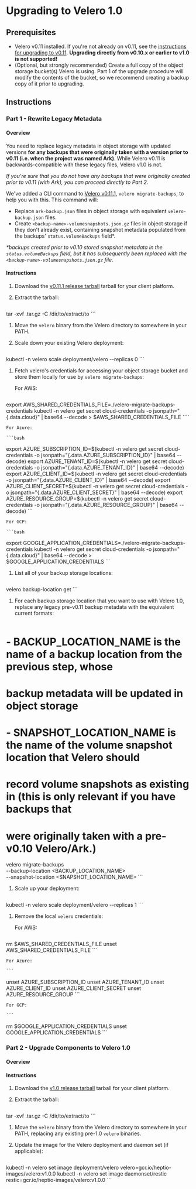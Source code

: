 # Upgrading to Velero 1.0

## Prerequisites
- Velero v0.11 installed. If you're not already on v0.11, see the [instructions for upgrading to v0.11][0]. **Upgrading directly from v0.10.x or earlier to v1.0 is not supported!**
- (Optional, but strongly recommended) Create a full copy of the object storage bucket(s) Velero is using. Part 1 of the upgrade procedure will modify the contents of the bucket, so we recommend creating a backup copy of it prior to upgrading.

## Instructions

### Part 1 - Rewrite Legacy Metadata

#### Overview

You need to replace legacy metadata in object storage with updated versions **for any backups that were originally taken with a version prior to v0.11 (i.e. when the project was named Ark)**. While Velero v0.11 is backwards-compatible with these legacy files, Velero v1.0 is not.

_If you're sure that you do not have any backups that were originally created prior to v0.11 (with Ark), you can proceed directly to Part 2._

We've added a CLI command to [Velero v0.11.1][1], `velero migrate-backups`, to help you with this. This command will:

- Replace `ark-backup.json` files in object storage with equivalent `velero-backup.json` files.
- Create `<backup-name>-volumesnapshots.json.gz` files in object storage if they don't already exist, containing snapshot metadata populated from the backups' `status.volumeBackups` field*.

_*backups created prior to v0.10 stored snapshot metadata in the `status.volumeBackups` field, but it has subsequently been replaced with the `<backup-name>-volumesnapshots.json.gz` file._


#### Instructions
1. Download the [v0.11.1 release tarball][1] tarball for your client platform.

1. Extract the tarball:
    ```bash
tar -xvf <RELEASE-TARBALL-NAME>.tar.gz -C /dir/to/extract/to
    ```

1. Move the `velero` binary from the Velero directory to somewhere in your PATH.

1. Scale down your existing Velero deployment:
    ```bash
kubectl -n velero scale deployment/velero --replicas 0
    ```

1. Fetch velero's credentials for accessing your object storage bucket and store them locally for use by `velero migrate-backups`:

    For AWS:

    ```bash
export AWS_SHARED_CREDENTIALS_FILE=./velero-migrate-backups-credentials
kubectl -n velero get secret cloud-credentials -o jsonpath="{.data.cloud}" | base64 --decode > $AWS_SHARED_CREDENTIALS_FILE
    ````

    For Azure:

    ```bash
export AZURE_SUBSCRIPTION_ID=$(kubectl -n velero get secret cloud-credentials -o jsonpath="{.data.AZURE_SUBSCRIPTION_ID}" | base64 --decode)
export AZURE_TENANT_ID=$(kubectl -n velero get secret cloud-credentials -o jsonpath="{.data.AZURE_TENANT_ID}" | base64 --decode)
export AZURE_CLIENT_ID=$(kubectl -n velero get secret cloud-credentials -o jsonpath="{.data.AZURE_CLIENT_ID}" | base64 --decode)
export AZURE_CLIENT_SECRET=$(kubectl -n velero get secret cloud-credentials -o jsonpath="{.data.AZURE_CLIENT_SECRET}" | base64 --decode)
export AZURE_RESOURCE_GROUP=$(kubectl -n velero get secret cloud-credentials -o jsonpath="{.data.AZURE_RESOURCE_GROUP}" | base64 --decode)
    ```

    For GCP:

    ```bash
export GOOGLE_APPLICATION_CREDENTIALS=./velero-migrate-backups-credentials
kubectl -n velero get secret cloud-credentials -o jsonpath="{.data.cloud}" | base64 --decode > $GOOGLE_APPLICATION_CREDENTIALS
    ```

1. List all of your backup storage locations:
    ```bash
velero backup-location get
    ```

1. For each backup storage location that you want to use with Velero 1.0, replace any legacy pre-v0.11 backup metadata with the equivalent current formats:

    ```
# - BACKUP_LOCATION_NAME is the name of a backup location from the previous step, whose
#   backup metadata will be updated in object storage
# - SNAPSHOT_LOCATION_NAME is the name of the volume snapshot location that Velero should
#   record volume snapshots as existing in (this is only relevant if you have backups that
#   were originally taken with a pre-v0.10 Velero/Ark.)
velero migrate-backups \
    --backup-location <BACKUP_LOCATION_NAME> \
    --snapshot-location <SNAPSHOT_LOCATION_NAME>
    ```

1. Scale up your deployment:
    ```bash
kubectl -n velero scale deployment/velero --replicas 1
    ```

1. Remove the local `velero` credentials:

    For AWS:

    ```
rm $AWS_SHARED_CREDENTIALS_FILE
unset AWS_SHARED_CREDENTIALS_FILE
    ```

    For Azure:

    ```
unset AZURE_SUBSCRIPTION_ID
unset AZURE_TENANT_ID
unset AZURE_CLIENT_ID
unset AZURE_CLIENT_SECRET
unset AZURE_RESOURCE_GROUP
    ```

    For GCP:

    ```
rm $GOOGLE_APPLICATION_CREDENTIALS
unset GOOGLE_APPLICATION_CREDENTIALS
    ```

### Part 2 - Upgrade Components to Velero 1.0

#### Overview

#### Instructions

1. Download the [v1.0 release tarball][2] tarball for your client platform.

1. Extract the tarball:
    ```bash
tar -xvf <RELEASE-TARBALL-NAME>.tar.gz -C /dir/to/extract/to
    ```

1. Move the `velero` binary from the Velero directory to somewhere in your PATH, replacing any existing pre-1.0 `velero` binaries.

1. Update the image for the Velero deployment and daemon set (if applicable):
    ```bash
kubectl -n velero set image deployment/velero velero=gcr.io/heptio-images/velero:v1.0.0
kubectl -n velero set image daemonset/restic  restic=gcr.io/heptio-images/velero:v1.0.0
    ```

[0]: https://velero.io/docs/v0.11.0/migrating-to-velero
[1]: https://github.com/heptio/velero/releases/tag/v0.11.1
[2]: https://github.com/heptio/velero/releases/tag/v1.0.0
